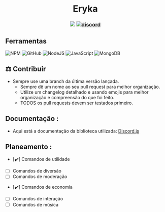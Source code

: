 <h1 align=center>Eryka</h1>
<h3 align="center">

![](https://komarev.com/ghpvc/?username=JakDaxe&label=Views&color=blue)
[![discord](https://img.shields.io/badge/Discord-5865F2.svg?&style=flat-square&logo=discord&logoColor=white&link=https://discord.gg)](https://discord.gg)
</h3>

## Ferramentas
![NPM](https://img.shields.io/badge/NPM-%23000000.svg?style=for-the-badge&logo=npm&logoColor=white)
![GitHub](https://img.shields.io/badge/github-%23121011.svg?style=for-the-badge&logo=github&logoColor=white)
![NodeJS](https://img.shields.io/badge/node.js-6DA55F?style=for-the-badge&logo=node.js&logoColor=white)
![JavaScript](https://img.shields.io/badge/javascript-%23323330.svg?style=for-the-badge&logo=javascript&logoColor=%23F7DF1E)
![MongoDB](https://img.shields.io/badge/MongoDB-4EA94B?style=for-the-badge&logo=mongodb&logoColor=white)



## ⚖️ Contribuir

- Sempre use uma branch da última versão lançada.
  - Sempre dê um nome ao seu pull request para melhor organização.
  - Utilize um changelog detalhado e usando emojis para melhor organização e compreensão do que foi feito.
  - TODOS os pull requests devem ser testados primeiro.

## Documentação :

- Aqui está a documentação da biblioteca utilizada: [Discord.js](https://discord.js.org/#/docs/discord.js/main/general/welcome)

## Planeamento :
  - [✔️] Comandos de utilidade
  - [  ] Comandos de diversão
  - [  ] Comandos de moderação
  - [✔️] Comandos de economia
  - [  ] Comandos de interação
  - [  ] Comandos de música
